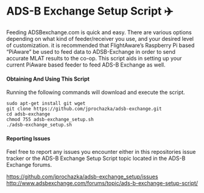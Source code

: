 # ADS-B Exchange Setup Script :airplane:

Feeding ADSBexchange.com is quick and easy. There are various options depending on what kind of feeder/receiver you use,
and your desired level of customization. it is recommended that FlightAware’s Raspberry Pi based “PiAware” be used to feed
data to ADSB-Exchange in order to send accurate MLAT results to the co-op. This script aids in setting up your current PiAware based feeder to feed ADS-B Exchange as well.

#### Obtaining And Using This Script

Running the following commands will download and execute the script.

    sudo apt-get install git wget
    git clone https://github.com/jprochazka/adsb-exchange.git
    cd adsb-exchange
    chmod 755 adsb-exchange_setup.sh 
    ./adsb-exchange_setup.sh
    
#### Reporting Issues

Feel free to report any issues you encounter either in this repositories issue tracker or the ADS-B Exchange Setup Script
topic located in the ADS-B Exchange forums.

https://github.com/jprochazka/adsb-exchange_setup/issues  
http://www.adsbexchange.com/forums/topic/ads-b-exchange-setup-script/
